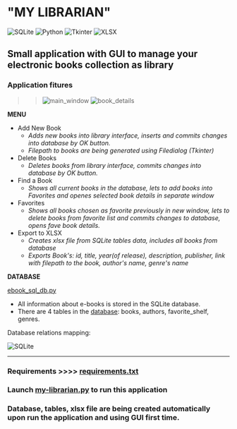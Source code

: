 # "MY LIBRARIAN"

![SQLite](https://img.shields.io/badge/sqlite-%2307405e.svg?style=for-the-badge&logo=sqlite&logoColor=white) ![Python](https://img.shields.io/badge/python-3670A0?style=for-the-badge&logo=python&logoColor=ffdd54)
![Tkinter](https://img.shields.io/badge/TKINTER-9cf/?style=for-the-badge&color=9cf&logo=python)
![XLSX](https://img.shields.io/badge/-xlsxwriter-9cf/?style=for-the-badge&color=orange&logo=python)

## Small application with GUI to manage your electronic books collection as library

### Application fitures

>>![main_window](https://github.com/ViolinaS/my-librarian/blob/b2c88bda0244cde59dcbe1418a31009831afb3e2/media/main_window.png) ![book_details](https://github.com/ViolinaS/my-librarian/blob/b2c88bda0244cde59dcbe1418a31009831afb3e2/media/book_details.png)

**MENU**

* Add New Book
  * *Adds new books into library interface, inserts and commits changes into database by OK button.*
  * *Filepath to books are being generated using Filedialog (Tkinter)*
* Delete Books
  * *Deletes books from library interface, commits changes into database by OK button.*
* Find a Book
  * *Shows all current books in the database, lets to add books into Favorites and openes selected book details in separate window*
* Favorites
  * *Shows all books chosen as favorite previously in new window, lets to delete books from favorite list and commits changes to database, opens fave book details.*
* Export to XLSX
  * *Creates xlsx file from SQLite tables data, includes all books from database*
  * *Exports Book's: id, title, year(of release), description, publisher, link with filepath to the book, author's name, genre's name*

**DATABASE**

[ebook_sql_db.py](https://github.com/ViolinaS/my-librarian/blob/main/ebook_sql_db.py)

* All information about e-books is stored in the SQLite database.
* There are 4 tables in the [database](https://github.com/ViolinaS/my-librarian/blob/main/ebook_sql_db.py): books, authors, favorite_shelf, genres.

Database relations mapping:

![SQLite](https://github.com/ViolinaS/my-librarian/blob/c816f707e097f7741aff29a723896530545e4c60/media/my-librarian.png)

***

### Requirements >>>> [requirements.txt](https://github.com/ViolinaS/my-librarian/blob/bd6a3423db9abf075a6b3273fe6209b66f0cd6cc/requirements.txt)

### Launch [my-librarian.py](https://github.com/ViolinaS/my-librarian/blob/bd6a3423db9abf075a6b3273fe6209b66f0cd6cc/my_librarian.py) to run this application

### Database, tables, xlsx file are being created automatically upon run the application and using GUI first time.

